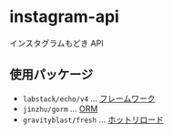 # instagram-api

インスタグラムもどき API

## 使用パッケージ
- `labstack/echo/v4` ... [フレームワーク](https://github.com/labstack/echo)
- `jinzhu/gorm` ... [ORM](http://github.com/jinzhu/gorm)
- `gravityblast/fresh` ... [ホットリロード](https://github.com/gravityblast/fresh)
